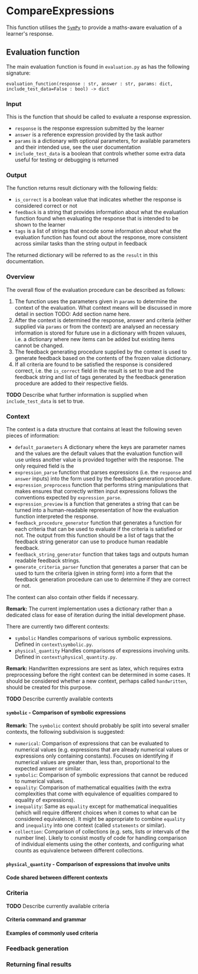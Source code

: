 # CompareExpressions
This function utilises the [`SymPy`](https://docs.sympy.org/latest/index.html) to provide a maths-aware evaluation of a learner's response.

## Evaluation function

The main evaluation function is found in `evaluation.py` as has the following signature:

`evaluation_function(response : str, answer : str, params: dict, include_test_data=False : bool) -> dict`

### Input

This is the function that should be called to evaluate a response expression. 
- `response` is the response expression submitted by the learner
- `answer` is a reference expression provided by the task author
- `params` is a dictionary with optional parameters, for available parameters and their intended use, see the user documentation
- `include_test_data` is a boolean that controls whether some extra data useful for testing or debugging is returned

### Output

The function returns result dictionary with the following fields:
- `is_correct` is a boolean value that indicates whether the response is considered correct or not
- `feedback` is a string that provides information about what the evaluation function found when evaluating the response that is intended to be shown to the learner
- `tags` is a list of strings that encode some information about what the evaluation function has found out about the response, more consistent across similar tasks than the string output in feedback

The returned dictionary will be referred to as the `result` in this documentation.

### Overview
The overall flow of the evaluation procedure can be described as follows:

1. The function uses the parameters given in `params` to determine the context of the evaluation. What context means will be discussed in more detail in section TODO: Add section name here.
2. After the context is determined the response, answer and criteria (either supplied via `params` or from the context) are analysed an necessary information is stored for future use in a dictionary with frozen valuues, i.e. a dictionary where new items can be added but existing items cannot be changed.
3. The feedback generating procedure supplied by the context is used to generate feedback based on the contents of the frozen value dictionary.
4. If all criteria are found to be satisfied the response is considered correct, i.e. the `is_correct` field in the result is set to true and the feedback string and list of tags generated by the feedback generation procedure are added to their respective fields.

**TODO** Describe what further information is supplied when `include_test_data` is set to true.

### Context

The context is a data structure that contains at least the following seven pieces of information:
- `default_parameters` A dictionary where the keys are parameter names and the values are the default values that the evaluation function will use unless another value is provided together with the response. The only required field is the 
- `expression_parse` function that parses expressions (i.e. the `response` and `answer` inputs) into the form used by the feedback generation procedure.
- `expression_preprocess` function that performs string manipulations that makes ensures that correctly written input expressions follows the conventions expected by `expression_parse`.
- `expression_preview` is a function that generates a string that can be turned into a human-readable representation of how the evaluation function interpreted the response.
- `feedback_procedure_generator` function that generates a function for each criteria that can be used to evaluate if the criteria is satisfied or not. The output from this function should be a list of tags that the feedback string generator can use to produce human readable feedback.
- `feedback_string_generator` function that takes tags and outputs human readable feedback strings.
- `generate_criteria_parser` function that generates a parser that can be used to turn the criteria (given in string form) into a form that the feedback generation procedure can use to determine if they are correct or not.

The context can also contain other fields if necessary.

**Remark:** The current implementation uses a dictionary rather than a dedicated class for ease of iteration during the initial development phase.

There are currently two different contexts:
- `symbolic` Handles comparisons of various symbolic expressions. Defined in `context\symbolic.py`.
- `physical_quantity` Handles comparisons of expressions involving units. Defined in `context\physical_quantity.py`.

**Remark:** Handwritten expressions are sent as latex, which requires extra preprocessing before the right context can be determined in some cases. It should be considered whether a new context, perhaps called `handwritten`, should be created for this purpose.

**TODO** Describe currently available contexts
#### `symbolic` - Comparison of symbolic expressions

**Remark:** The `symbolic` context should probably be split into several smaller contexts, the following subdivision is suggested:
- `numerical`: Comparison of expressions that can be evaluated to numerical values (e.g. expressions that are already numerical values or expressions only containing constants). Focuses on identifying if numerical values are greater than, less than, proportional to the expected answer or similar.
- `symbolic`: Comparison of symbolic expressions that cannot be reduced to numerical values.
- `equality`: Comparison of mathematical equalities (with the extra complexities that come with equivalence of equalities compared to equality of expressions).
- `inequality`: Same as `equality` except for mathematical inequalities (which will require different choices when it comes to what can be considered equivalence). It might be appropriate to combine `equality` and `inequality` into one context (called `statements` or similar).
- `collection`: Comparison of collections (e.g. sets, lists or intervals of the number line). Likely to consist mostly of code for handling comparison of individual elements using the other contexts, and configuring what counts as equivalence between different collections.

#### `physical_quantity` - Comparison of expressions that involve units

#### Code shared between different contexts

### Criteria

**TODO** Describe currently available criteria

#### Criteria command and grammar

#### Examples of commonly used criteria

### Feedback generation

### Returning final results